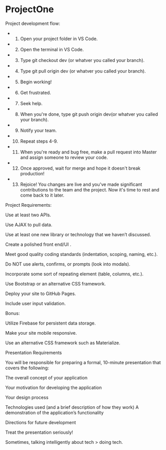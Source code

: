 # ProjectOne
Project development flow:
- 1. Open your project folder in VS Code.
- 2. Open the terminal in VS Code.
- 3. Type git checkout dev (or whatver you called your branch). 
- 4. Type git pull origin dev (or whatver you called your branch). 
- 5. Begin working! 
- 6. Get frustrated.
- 7. Seek help.
- 8. When you're done, type git push origin dev(or whatver you called your branch).
- 9. Notify your team.
- 10. Repeat steps 4-9. 
- 11. When you're ready and bug free, make a pull request into Master and assign someone to review your code.
- 12. Once approved, wait for merge and hope it doesn't break production!
- 13. Rejoice! You changes are live and you've made significant contributions to the team and the project. Now it's time to rest and come back to it later.


Project Requirements:

Use at least two APIs.

Use AJAX to pull data.

Use at least one new library or technology that we haven’t discussed.

Create a polished front end/UI .

Meet good quality coding standards (indentation, scoping, naming, etc.).

Do NOT use alerts, confirms, or prompts (look into modals). 

Incorporate some sort of repeating element (table, columns, etc.). 

Use Bootstrap or an alternative CSS framework.

Deploy your site to GitHub Pages.

Include user input validation.


 
Bonus:

Utilize Firebase for persistent data storage.

Make your site mobile responsive.

Use an alternative CSS framework such as Materialize.


 
Presentation Requirements

You will be responsible for preparing a formal, 10-minute presentation that covers the following:

The overall concept of your application

Your motivation for developing the application

Your design process

Technologies used (and a brief description of how they work) A demonstration of the application’s functionality

Directions for future development

Treat the presentation seriously!

Sometimes, talking intelligently about tech > doing tech.
                 
     